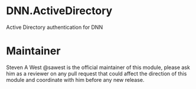 # DNN.ActiveDirectory
Active Directory authentication for DNN

# Maintainer
Steven A West @sawest is the official maintainer of this module, please ask him as a reviewer on any pull request that could affect the direction of this module and coordinate with him before any new release.

